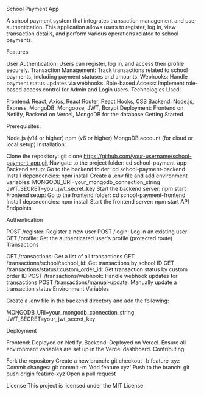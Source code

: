 School Payment App

A school payment system that integrates transaction management and user authentication. This application allows users to register, log in, view transaction details, and perform various operations related to school payments.

Features:

User Authentication: Users can register, log in, and access their profile securely.
Transaction Management: Track transactions related to school payments, including payment statuses and amounts.
Webhooks: Handle payment status updates via webhooks.
Role-based Access: Implement role-based access control for Admin and Login users.
Technologies Used:

Frontend: React, Axios, React Router, React Hooks, CSS
Backend: Node.js, Express, MongoDB, Mongoose, JWT, Bcrypt
Deployment: Frontend on Netlify, Backend on Vercel, MongoDB for the database
Getting Started

Prerequisites:

Node.js (v14 or higher)
npm (v6 or higher)
MongoDB account (for cloud or local setup)
Installation:

Clone the repository:
git clone https://github.com/your-username/school-payment-app.git
Navigate to the project folder:
cd school-payment-app
Backend setup:
Go to the backend folder:
cd school-payment-backend
Install dependencies:
npm install
Create a .env file and add environment variables:
MONGODB_URI=your_mongodb_connection_string
JWT_SECRET=your_jwt_secret_key
Start the backend server:
npm start
Frontend setup:
Go to the frontend folder:
cd school-payment-frontend
Install dependencies:
npm install
Start the frontend server:
npm start
API Endpoints

Authentication

POST /register: Register a new user
POST /login: Log in an existing user
GET /profile: Get the authenticated user's profile (protected route)
Transactions

GET /transactions: Get a list of all transactions
GET /transactions/school/:school_id: Get transactions by school ID
GET /transactions/status/:custom_order_id: Get transaction status by custom order ID
POST /transactions/webhook: Handle webhook updates for transactions
POST /transactions/manual-update: Manually update a transaction status
Environment Variables

Create a .env file in the backend directory and add the following:

MONGODB_URI=your_mongodb_connection_string
JWT_SECRET=your_jwt_secret_key

Deployment

Frontend: Deployed on Netlify.
Backend: Deployed on Vercel. Ensure all environment variables are set up in the Vercel dashboard.
Contributing

Fork the repository
Create a new branch: git checkout -b feature-xyz
Commit changes: git commit -m 'Add feature xyz'
Push to the branch: git push origin feature-xyz
Open a pull request

License This project is licensed under the MIT License
